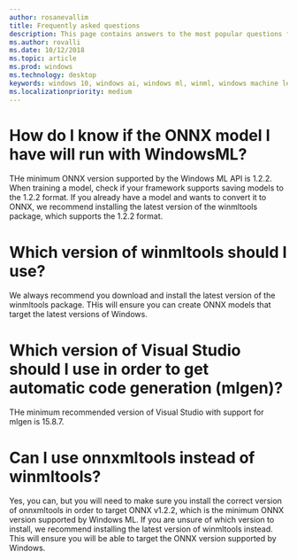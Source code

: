 ```yaml
---
author: rosanevallim
title: Frequently asked questions
description: This page contains answers to the most popular questions from the community
ms.author: rovalli
ms.date: 10/12/2018
ms.topic: article
ms.prod: windows
ms.technology: desktop
keywords: windows 10, windows ai, windows ml, winml, windows machine learning
ms.localizationpriority: medium
---
```


# How do I know if the ONNX model I have will run with WindowsML?

THe minimum ONNX version supported by the Windows ML API is 1.2.2. When training a model, check if your framework supports saving models to the 1.2.2 format.
If you already have a model and wants to convert it to ONNX, we recommend installing the latest version of the winmltools package, which supports the 1.2.2 format.

# Which version of winmltools should I use?
We always recommend you download and install the latest version of the winmltools package. THis will ensure you can create ONNX models that target the latest versions of Windows.

# Which version of Visual Studio should I use in order to get automatic code generation (mlgen)?
THe minimum recommended version of Visual Studio with support for mlgen is 15.8.7.

# Can I use onnxmltools instead of winmltools?
Yes, you can, but you will need to make sure you install the correct version of onnxmltools in order to target ONNX v1.2.2, which is the minimum
ONNX version supported by Windows ML. If you are unsure of which version to install, we recommend installing the latest version of winmltools instead. This 
will ensure you will be able to target the ONNX version supported by Windows.


